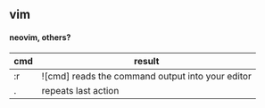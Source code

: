 ## vim

#### neovim, others?
| cmd | result  |
|---|---|
|:r | ![cmd] reads the command output into your editor |
|.  | repeats last action |
